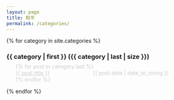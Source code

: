 ```yaml
---
layout: page
title: 和平
permalink: /categories/
---
```


{% for category in site.categories %}
<h3 class="can-fix">{{ category | first }} ({{ category | last | size }})</h3>

<ul class="posts" style="padding-right:80px;margin-top:-10px">
    {% for post in category.last %}
        <li style="list-style:none;"> 
        	<a href="{{ BASE_PATH }}{{ post.url }}">{{ post.title }}</a> 
			<span style="float:right">{{ post.date | date_to_string }}</span>
		</li>
    {% endfor %}
</ul>
{% endfor %}

<style>
@-webkit-keyframes fadeIn {
0% {
opacity: 0.2; /*初始状态 透明度为0*/
}
50% {
opacity: 0.7; /*中间状态 透明度为0*/
}
100% {
opacity: 1; /*结尾状态 透明度为1*/
}
}
@-webkit-keyframes fadeOut {
0% {
opacity: 0.7; /*初始状态 透明度为0*/
}
50% {
opacity: 0.2; /*中间状态 透明度为0*/
}
100% {
opacity: 0; /*结尾状态 透明度为1*/
}
}
.posts
{
-webkit-animation-name: fadeIn; /*动画名称*/
-webkit-animation-duration: 2s; /*动画持续时间*/
-webkit-animation-iteration-count: 1; /*动画次数*/
-webkit-animation-delay: 0s; /*延迟时间*/
}
</style>